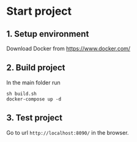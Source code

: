 # Start project

## 1. Setup environment
Download Docker from https://www.docker.com/

## 2. Build project
In the main folder run
```
sh build.sh
docker-compose up -d
```

## 3. Test project
Go to url `http://localhost:8090/` in the browser.